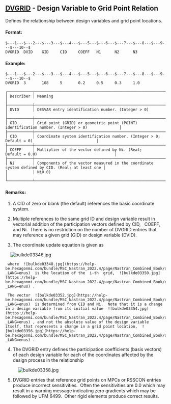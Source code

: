 ## [DVGRID](https://help.hexagonmi.com/bundle/MSC_Nastran_2022.4/page/Nastran_Combined_Book/qrg/bulkde/TOC.DVGRID.xhtml) - Design Variable to Grid Point Relation

Defines the relationship between design variables and grid point locations.

#### Format:

```nastran
$---1---$---2---$---3---$---4---$---5---$---6---$---7---$---8---$---9---$---10--$
DVGRID  DVID    GID     CID     COEFF   N1      N2      N3                      
```
#### Example:

```nastran
$---1---$---2---$---3---$---4---$---5---$---6---$---7---$---8---$---9---$---10--$
DVGRID  3       108     5       0.2     0.5     0.3     1.0                     
```
```text
┌───────────┬────────────────────────────────────────────────────────────────────────────────────────────────┐
│ Describer │ Meaning                                                                                        │
├───────────┼────────────────────────────────────────────────────────────────────────────────────────────────┤
│ DVID      │ DESVAR entry identification number. (Integer > 0)                                              │
├───────────┼────────────────────────────────────────────────────────────────────────────────────────────────┤
│ GID       │ Grid point (GRID) or geometric point (POINT) identification number. (Integer > 0)              │
├───────────┼────────────────────────────────────────────────────────────────────────────────────────────────┤
│ CID       │ Coordinate system identification number. (Integer > 0; Default = 0)                            │
├───────────┼────────────────────────────────────────────────────────────────────────────────────────────────┤
│ COEFF     │ Multiplier of the vector defined by Ni. (Real; Default = 0.0)                                  │
├───────────┼────────────────────────────────────────────────────────────────────────────────────────────────┤
│ Ni        │ Components of the vector measured in the coordinate system defined by CID. (Real; at least one │
│           │ Ni0.0)                                                                                         │
└───────────┴────────────────────────────────────────────────────────────────────────────────────────────────┘
```
#### Remarks:

1. A CID of zero or blank (the default) references the basic coordinate system.

2. Multiple references to the same grid ID and design variable result in vectorial addition of the participation vectors defined by CID,   COEFF, and Ni.  There is no restriction on the number of DVGRID entries that may reference a given grid (GID) or design variable (DVID).

3. The coordinate update equation is given as

    ![bulkde03346.jpg](https://help-be.hexagonmi.com/bundle/MSC_Nastran_2022.4/page/Nastran_Combined_Book/qrg/bulkde/../../../assets/bulkde03346.jpg?_LANG=enus)

     where  ![bulkde03348.jpg](https://help-be.hexagonmi.com/bundle/MSC_Nastran_2022.4/page/Nastran_Combined_Book/qrg/bulkde/../../../assets/bulkde03348.jpg?_LANG=enus)  is the location of the  i-th  grid,  ![bulkde03350.jpg](https://help-be.hexagonmi.com/bundle/MSC_Nastran_2022.4/page/Nastran_Combined_Book/qrg/bulkde/../../../assets/bulkde03350.jpg?_LANG=enus) .

     The vector  ![bulkde03352.jpg](https://help-be.hexagonmi.com/bundle/MSC_Nastran_2022.4/page/Nastran_Combined_Book/qrg/bulkde/../../../assets/bulkde03352.jpg?_LANG=enus)  is determined from CID and Ni.  Note that it is a change in a design variable from its initial value  ![bulkde03354.jpg](https://help-be.hexagonmi.com/bundle/MSC_Nastran_2022.4/page/Nastran_Combined_Book/qrg/bulkde/../../../assets/bulkde03354.jpg?_LANG=enus) , and not the absolute value of the design variable itself, that represents a change in a grid point location,  ![bulkde03356.jpg](https://help-be.hexagonmi.com/bundle/MSC_Nastran_2022.4/page/Nastran_Combined_Book/qrg/bulkde/../../../assets/bulkde03356.jpg?_LANG=enus) .

4. The DVGRID entry defines the participation coefficients (basis vectors) of each design variable for each of the coordinates affected by the design process in the relationship

         ![bulkde03358.jpg](https://help-be.hexagonmi.com/bundle/MSC_Nastran_2022.4/page/Nastran_Combined_Book/qrg/bulkde/../../../assets/bulkde03358.jpg?_LANG=enus)

5. DVGRID entries that reference grid points on MPCs or RSSCON entries produce incorrect sensitivities.  Often the sensitivities are 0.0 which may result in a warning message indicating zero gradients which may be followed by UFM 6499.  Other rigid elements produce correct results.

